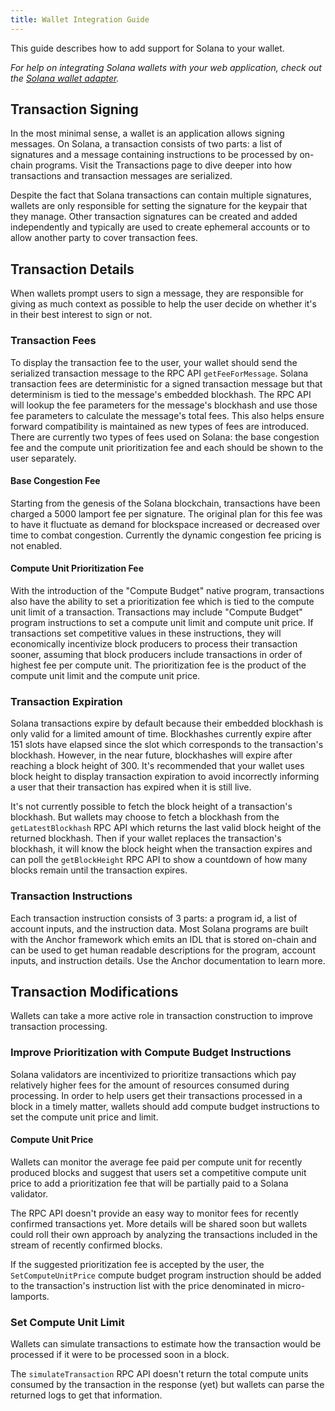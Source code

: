 ```yaml
---
title: Wallet Integration Guide
---
```


This guide describes how to add support for Solana to your wallet.

_For help on integrating Solana wallets with your web application, check out the
[Solana wallet adapter](https://github.com/solana-labs/wallet-adapter)._

## Transaction Signing

In the most minimal sense, a wallet is an application allows signing messages.
On Solana, a transaction consists of two parts: a list of signatures and a
message containing instructions to be processed by on-chain programs.  Visit the
Transactions page to dive deeper into how transactions and transaction messages
are serialized.

Despite the fact that Solana transactions can contain multiple signatures,
wallets are only responsible for setting the signature for the keypair that they
manage. Other transaction signatures can be created and added independently and
typically are used to create ephemeral accounts or to allow another party to
cover transaction fees.

<!-- TODO: web3.js example -->

## Transaction Details

When wallets prompt users to sign a message, they are responsible for giving as
much context as possible to help the user decide on whether it's in their best
interest to sign or not.

### Transaction Fees

To display the transaction fee to the user, your wallet should send the
serialized transaction message to the RPC API `getFeeForMessage`. Solana
transaction fees are deterministic for a signed transaction message but that
determinism is tied to the message's embedded blockhash. The RPC API will lookup
the fee parameters for the message's blockhash and use those fee parameters to
calculate the message's total fees. This also helps ensure forward compatibility
is maintained as new types of fees are introduced. There are currently two
types of fees used on Solana: the base congestion fee and the compute unit
prioritization fee and each should be shown to the user separately.

<!-- TODO: web3.js example -->

#### Base Congestion Fee

Starting from the genesis of the Solana blockchain, transactions have been
charged a 5000 lamport fee per signature. The original plan for this fee was to
have it fluctuate as demand for blockspace increased or decreased over time to
combat congestion. Currently the dynamic congestion fee pricing is not enabled.

#### Compute Unit Prioritization Fee

With the introduction of the "Compute Budget" native program, transactions also
have the ability to set a prioritization fee which is tied to the compute unit
limit of a transaction. Transactions may include "Compute Budget" program
instructions to set a compute unit limit and compute unit price. If transactions
set competitive values in these instructions, they will economically incentivize
block producers to process their transaction sooner, assuming that block
producers include transactions in order of highest fee per compute unit. The
prioritization fee is the product of the compute unit limit and the compute unit
price.

### Transaction Expiration

Solana transactions expire by default because their embedded blockhash is only
valid for a limited amount of time. Blockhashes currently expire after 151 slots
have elapsed since the slot which corresponds to the transaction's blockhash.
However, in the near future, blockhashes will expire after reaching a block
height of 300. It's recommended that your wallet uses block height to display
transaction expiration to avoid incorrectly informing a user that their
transaction has expired when it is still live.

It's not currently possible to fetch the block height of a transaction's
blockhash. But wallets may choose to fetch a blockhash from the
`getLatestBlockhash` RPC API which returns the last valid block height of the
returned blockhash. Then if your wallet replaces the transaction's blockhash, it
will know the block height when the transaction expires and can poll the
`getBlockHeight` RPC API to show a countdown of how many blocks remain until the
transaction expires.

<!-- TODO: web3.js example -->

### Transaction Instructions

Each transaction instruction consists of 3 parts: a program id, a list of
account inputs, and the instruction data. Most Solana programs are built with
the Anchor framework which emits an IDL that is stored on-chain and can be used
to get human readable descriptions for the program, account inputs, and
instruction details. Use the Anchor documentation to learn more.

## Transaction Modifications

Wallets can take a more active role in transaction construction to improve
transaction processing.

### Improve Prioritization with Compute Budget Instructions

Solana validators are incentivized to prioritize transactions which pay relatively
higher fees for the amount of resources consumed during processing. In order to
help users get their transactions processed in a block in a timely matter, wallets
should add compute budget instructions to set the compute unit price and limit.

#### Compute Unit Price
Wallets can monitor the average fee paid per compute unit for recently produced
blocks and suggest that users set a competitive compute unit price to add a
prioritization fee that will be partially paid to a Solana validator.

The RPC API doesn't provide an easy way to monitor fees for recently confirmed
transactions yet. More details will be shared soon but wallets could roll their
own approach by analyzing the transactions included in the stream of recently
confirmed blocks.

If the suggested prioritization fee is accepted by the user, the
`SetComputeUnitPrice` compute budget program instruction should be added to the
transaction's instruction list with the price denominated in micro-lamports.

<!-- TODO: web3.js example -->

### Set Compute Unit Limit
Wallets can simulate transactions to estimate how the transaction would be processed
if it were to be processed soon in a block.

The `simulateTransaction` RPC API doesn't return the total compute units
consumed by the transaction in the response (yet) but wallets can parse the
returned logs to get that information.

<!-- TODO: web3.js example -->
